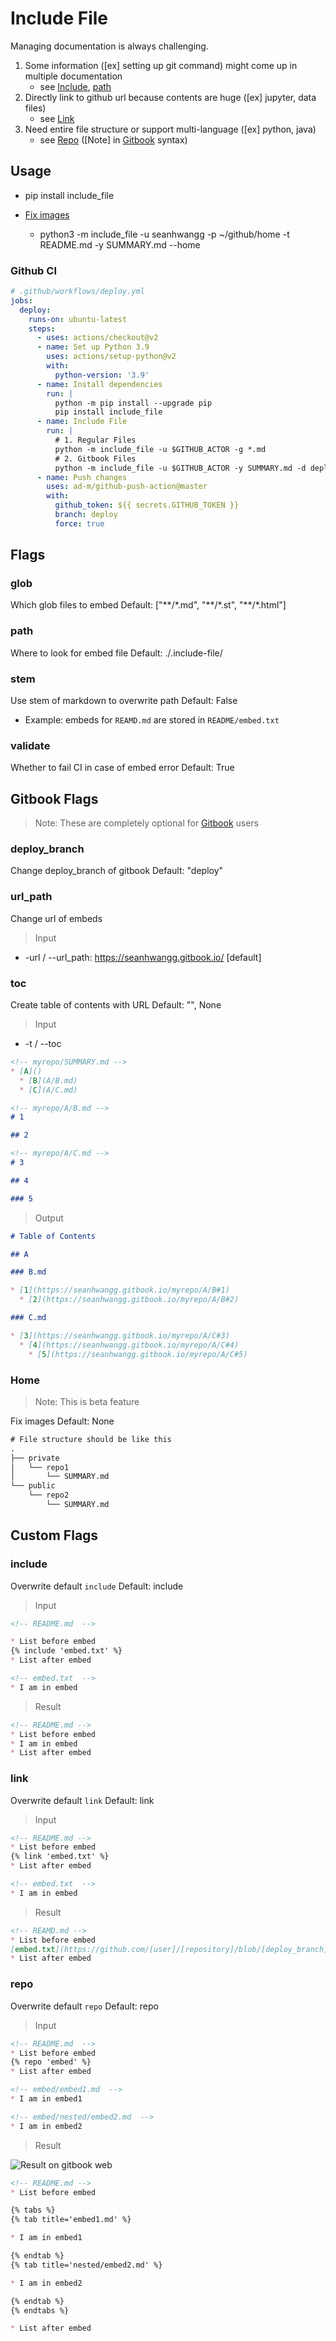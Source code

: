 # Include File

Managing documentation is always challenging.

1. Some information ([ex] setting up git command) might come up in multiple documentation
    * see [Include](#include), [path](#path)
1. Directly link to github url because contents are huge ([ex] jupyter, data files)
    * see [Link](#link)
1. Need entire file structure or support multi-language ([ex] python, java)
    * see [Repo](#repo) ([Note] in [Gitbook](https://gitbook.com/) syntax)

## Usage

* pip install include_file

* [Fix images](#home)
  * python3 -m include_file -u seanhwangg -p ~/github/home -t README.md -y SUMMARY.md --home

### Github CI

```yml
# .github/workflows/deploy.yml
jobs:
  deploy:
    runs-on: ubuntu-latest
    steps:
      - uses: actions/checkout@v2
      - name: Set up Python 3.9
        uses: actions/setup-python@v2
        with:
          python-version: '3.9'
      - name: Install dependencies
        run: |
          python -m pip install --upgrade pip
          pip install include_file
      - name: Include File
        run: |
          # 1. Regular Files
          python -m include_file -u $GITHUB_ACTOR -g *.md
          # 2. Gitbook Files
          python -m include_file -u $GITHUB_ACTOR -y SUMMARY.md -d deploy -t README.md --stem
      - name: Push changes
        uses: ad-m/github-push-action@master
        with:
          github_token: ${{ secrets.GITHUB_TOKEN }}
          branch: deploy
          force: true
```

## Flags

### glob

Which glob files to embed
Default: ["\*\*/\*.md", "\*\*/\*.st", "\*\*/\*.html"]

### path

Where to look for embed file
Default: ./.include-file/

### stem

Use stem of markdown to overwrite path
Default: False

* Example: embeds for `REAMD.md` are stored in `README/embed.txt`

### validate

Whether to fail CI in case of embed error
Default: True

## Gitbook Flags

> Note: These are completely optional for [Gitbook](https://gitbook.com/) users

### deploy_branch

Change deploy_branch of gitbook
Default: "deploy"

### url_path

Change url of embeds

> Input

* -url / --url_path: <https://seanhwangg.gitbook.io/> [default]

### toc

Create table of contents with URL
Default: "", None

> Input

* -t / --toc

```md
<!-- myrepo/SUMMARY.md -->
* [A]()
  * [B](A/B.md)
  * [C](A/C.md)

<!-- myrepo/A/B.md -->
# 1

## 2

<!-- myrepo/A/C.md -->
# 3

## 4

### 5
```

> Output

```md
# Table of Contents

## A

### B.md

* [1](https://seanhwangg.gitbook.io/myrepo/A/B#1)
  * [2](https://seanhwangg.gitbook.io/myrepo/A/B#2)

### C.md

* [3](https://seanhwangg.gitbook.io/myrepo/A/C#3)
  * [4](https://seanhwangg.gitbook.io/myrepo/A/C#4)
    * [5](https://seanhwangg.gitbook.io/myrepo/A/C#5)
```

### Home

> Note: This is beta feature

Fix images
Default: None

```txt
# File structure should be like this
.
├── private
│   └── repo1
│       └── SUMMARY.md
└── public
    └── repo2
        └── SUMMARY.md
```

## Custom Flags

### include

Overwrite default `include`
Default: include

> Input

```md
<!-- README.md  -->

* List before embed
{% include 'embed.txt' %}
* List after embed

<!-- embed.txt  -->
* I am in embed
```

> Result

```md
<!-- README.md -->
* List before embed
* I am in embed
* List after embed
```

### link

Overwrite default `link`
Default: link

> Input

```md
<!-- README.md -->
* List before embed
{% link 'embed.txt' %}
* List after embed

<!-- embed.txt  -->
* I am in embed
```

> Result

```md
<!-- REAMD.md -->
* List before embed
[embed.txt](https://github.com/[user]/[repository]/blob/[deploy_branch]/local.yml)
* List after embed
```

### repo

Overwrite default `repo`
Default: repo

> Input

```md
<!-- README.md  -->
* List before embed
{% repo 'embed' %}
* List after embed

<!-- embed/embed1.md  -->
* I am in embed1

<!-- embed/nested/embed2.md  -->
* I am in embed2
```

> Result

![Result on gitbook web](images/20210626_114700.png)

```md
<!-- README.md -->
* List before embed

{% tabs %}
{% tab title='embed1.md' %}

* I am in embed1

{% endtab %}
{% tab title='nested/embed2.md' %}

* I am in embed2

{% endtab %}
{% endtabs %}

* List after embed
```
